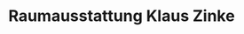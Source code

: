 ---
title: "Raumausstattung Klaus Zinke"
url: /koenigswinter/raumausstattung-klaus-zinke/
shop: Raumausstattung
---